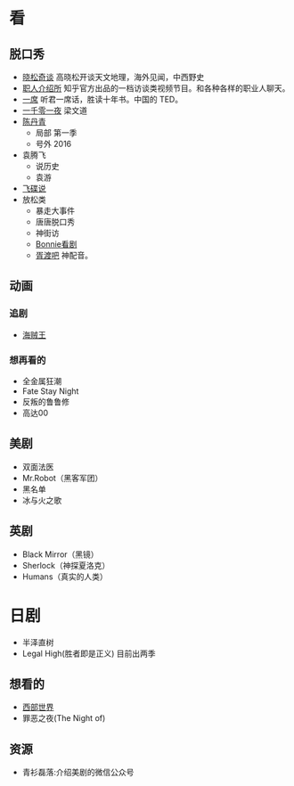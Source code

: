 # 看
## 脱口秀
* [晓松奇谈](http://www.iqiyi.com/a_19rrgifngp.html?vfm=2008_aldbd) 高晓松开谈天文地理，海外见闻，中西野史
* [职人介绍所](http://v.qq.com/vplus/zhihuhallofpro) 知乎官方出品的一档访谈类视频节目。和各种各样的职业人聊天。
* [一席](http://yixi.tv/) 听君一席话，胜读十年书。中国的 TED。
* [一千零一夜](http://www.youku.com/show_page/id_z7c87f1ae8e6311e5b522.html?spm=a2h0j.8191423.subscription_wrap.DD~A)  梁文道
* [陈丹青](http://list.youku.com/star/show/uid_UMTQ4MjI2OA==)
  * 局部 第一季
  * 号外 2016
* 袁腾飞
  * 说历史
  * 袁游
* [飞碟说](http://www.youku.com/show_page/id_z8323527c6e2c11e4abda.html?from=y1.12-85)
* 放松类
  * 暴走大事件
  * 唐唐脱口秀
  * 神街访
  * [Bonnie看剧](http://www.miaopai.com/u/paike_i86uo2gy1c)
  * [胥渡吧](http://www.xuduba.tv/) 神配音。

## 动画
### 追剧
* [海贼王](http://www.iqiyi.com/lib/m_200067914.html?src=search)

### 想再看的
* 全金属狂潮
* Fate Stay Night
* 反叛的鲁鲁修
* 高达00

## 美剧
* 双面法医
* Mr.Robot（黑客军团）
* 黑名单
* 冰与火之歌

## 英剧
* Black Mirror（黑镜）
* Sherlock（神探夏洛克）
* Humans（真实的人类）

# 日剧
* 半泽直树
* Legal High(胜者即是正义) 目前出两季

## 想看的
* [西部世界](http://www.ydybt.com/meiju/XiBuShiJieDiYiJi.html)
* 罪恶之夜(The Night of)

## 资源
* 青衫磊落:介绍美剧的微信公众号
